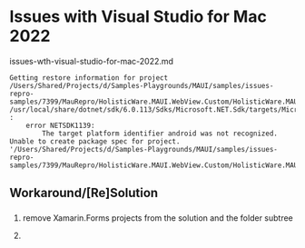 # Issues with Visual Studio for Mac 2022

issues-wth-visual-studio-for-mac-2022.md

```
Getting restore information for project /Users/Shared/Projects/d/Samples-Playgrounds/MAUI/samples/issues-repro-samples/7399/MauRepro/HolisticWare.MAUI.WebView.Custom/HolisticWare.MAUI.WebView.Custom.csproj
/usr/local/share/dotnet/sdk/6.0.113/Sdks/Microsoft.NET.Sdk/targets/Microsoft.NET.TargetFrameworkInference.targets(112,5) : 
    error NETSDK1139: 
        The target platform identifier android was not recognized.
Unable to create package spec for project. 
'/Users/Shared/Projects/d/Samples-Playgrounds/MAUI/samples/issues-repro-samples/7399/MauRepro/HolisticWare.MAUI.WebView.Custom/HolisticWare.MAUI.WebView.Custom.csproj'
```


## Workaround/[Re]Solution

### 

1.  remove Xamarin.Forms projects from the solution and the folder subtree

2.  
